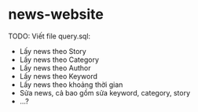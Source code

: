 # news-website

TODO:
Viết file query.sql:
- Lấy news theo Story
- Lấy news theo Category
- Lấy news theo Author
- Lấy news theo Keyword
- Lấy news theo khoảng thời gian
- Sửa news, cả bao gồm sửa keyword, category, story
- ...?